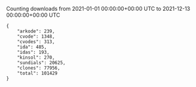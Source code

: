 
Counting downloads from 2021-01-01 00:00:00+00:00 UTC to 2021-12-13 00:00:00+00:00 UTC

```
{
    "arkode": 239,
    "cvode": 1348,
    "cvodes": 313,
    "ida": 485,
    "idas": 193,
    "kinsol": 270,
    "sundials": 20625,
    "clones": 77956,
    "total": 101429
}
```

